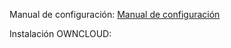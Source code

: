 Manual de configuración: <a href="Manual de configuración OWNCLOUD.md">Manual de configuración</a>

Instalación OWNCLOUD: 
